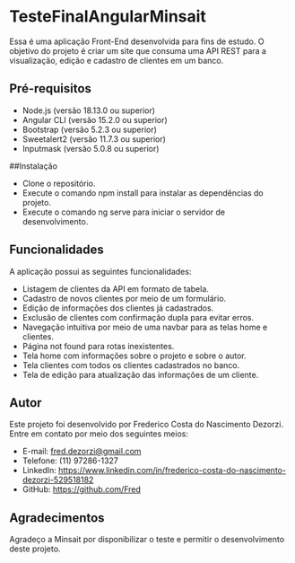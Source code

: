 # TesteFinalAngularMinsait

Essa é uma aplicação Front-End desenvolvida para fins de estudo. O objetivo do projeto é criar um site que consuma uma API REST para a visualização, edição e cadastro de clientes em um banco.

## Pré-requisitos
- Node.js (versão 18.13.0 ou superior)
- Angular CLI (versão 15.2.0 ou superior)
- Bootstrap (versão 5.2.3 ou superior)
- Sweetalert2 (versão 11.7.3 ou superior)
- Inputmask (versão 5.0.8 ou superior)

##Instalação
- Clone o repositório.
- Execute o comando npm install para instalar as dependências do projeto.
- Execute o comando ng serve para iniciar o servidor de desenvolvimento.

## Funcionalidades
A aplicação possui as seguintes funcionalidades:

- Listagem de clientes da API em formato de tabela.
- Cadastro de novos clientes por meio de um formulário.
- Edição de informações dos clientes já cadastrados.
- Exclusão de clientes com confirmação dupla para evitar erros.
- Navegação intuitiva por meio de uma navbar para as telas home e clientes.
- Página not found para rotas inexistentes.
- Tela home com informações sobre o projeto e sobre o autor.
- Tela clientes com todos os clientes cadastrados no banco.
- Tela de edição para atualização das informações de um cliente.

## Autor
Este projeto foi desenvolvido por Frederico Costa do Nascimento Dezorzi. Entre em contato por meio dos seguintes meios:

- E-mail: fred.dezorzi@gmail.com
- Telefone: (11) 97286-1327
- LinkedIn: https://www.linkedin.com/in/frederico-costa-do-nascimento-dezorzi-529518182
- GitHub: https://github.com/Fred

## Agradecimentos
Agradeço a Minsait por disponibilizar o teste e permitir o desenvolvimento deste projeto.
